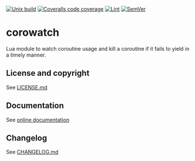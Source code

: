 [![Unix build](https://img.shields.io/github/workflow/status/Tieske/corowatch/Unix%20build?label=Unix%20build&logo=linux)](https://github.com/Tieske/corowatch/actions/workflows/unix_build.yml)
[![Coveralls code coverage](https://img.shields.io/coveralls/github/Tieske/corowatch?logo=coveralls)](https://coveralls.io/github/Tieske/corowatch)
[![Lint](https://github.com/Tieske/corowatch/workflows/Lint/badge.svg)](https://github.com/Tieske/corowatch/actions/workflows/lint.yml)
[![SemVer](https://img.shields.io/github/v/tag/Tieske/corowatch?color=brightgreen&label=SemVer&logo=semver&sort=semver)](CHANGELOG.md)

# corowatch

Lua module to watch coroutine usage and kill a coroutine if it fails to yield in a timely manner.

## License and copyright

See [LICENSE.md](LICENSE.md)

## Documentation

See [online documentation](https://Tieske.github.io/corowatch/)

## Changelog

See [CHANGELOG.md](CHANGELOG.md)
